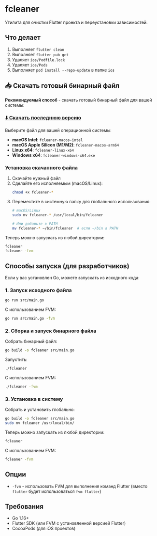 # fcleaner

Утилита для очистки Flutter проекта и переустановки зависимостей.

## Что делает

1. Выполняет `flutter clean`
2. Выполняет `flutter pub get`
3. Удаляет `ios/Podfile.lock`
4. Удаляет `ios/Pods`
5. Выполняет `pod install --repo-update` в папке `ios`

## 📥 Скачать готовый бинарный файл

**Рекомендуемый способ** - скачать готовый бинарный файл для вашей системы:

### [⬇️ Скачать последнюю версию](../../releases/latest)

Выберите файл для вашей операционной системы:
- **macOS Intel**: `fcleaner-macos-intel`
- **macOS Apple Silicon (M1/M2)**: `fcleaner-macos-arm64`  
- **Linux x64**: `fcleaner-linux-x64`
- **Windows x64**: `fcleaner-windows-x64.exe`

### Установка скачанного файла

1. Скачайте нужный файл
2. Сделайте его исполняемым (macOS/Linux):
   ```bash
   chmod +x fcleaner-*
   ```
3. Переместите в системную папку для глобального использования:
   ```bash
   # macOS/Linux
   sudo mv fcleaner-* /usr/local/bin/fcleaner
   
   # Или добавьте в PATH
   mv fcleaner-* ~/bin/fcleaner  # если ~/bin в PATH
   ```

Теперь можно запускать из любой директории:
```bash
fcleaner
fcleaner -fvm
```

## Способы запуска (для разработчиков)

Если у вас установлен Go, можете запускать из исходного кода:

### 1. Запуск исходного файла

```bash
go run src/main.go
```

С использованием FVM:
```bash
go run src/main.go -fvm
```

### 2. Сборка и запуск бинарного файла

Собрать бинарный файл:
```bash
go build -o fcleaner src/main.go
```

Запустить:
```bash
./fcleaner
```

С использованием FVM:
```bash
./fcleaner -fvm
```

### 3. Установка в систему

Собрать и установить глобально:
```bash
go build -o fcleaner src/main.go
sudo mv fcleaner /usr/local/bin/
```

Теперь можно запускать из любой директории:
```bash
fcleaner
```

С использованием FVM:
```bash
fcleaner -fvm
```

## Опции

- `-fvm` - использовать FVM для выполнения команд Flutter (вместо `flutter` будет использоваться `fvm flutter`)

## Требования

- Go 1.16+
- Flutter SDK (или FVM с установленной версией Flutter)
- CocoaPods (для iOS проектов) 